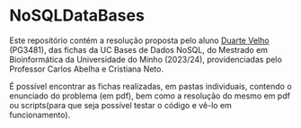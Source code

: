 # NoSQLDataBases

Este repositório contém a resolução proposta pelo aluno [Duarte Velho](https://github.com/duartebred) (PG3481), das fichas da UC Bases de Dados NoSQL, do Mestrado em Bioinformática da Universidade do Minho (2023/24), providenciadas pelo Professor Carlos Abelha e Cristiana Neto.

É possível encontrar as fichas realizadas, em pastas individuais, contendo o enunciado do problema (em pdf), bem como a resolução do mesmo em pdf ou scripts(para que seja possível testar o código e vê-lo em funcionamento). 
